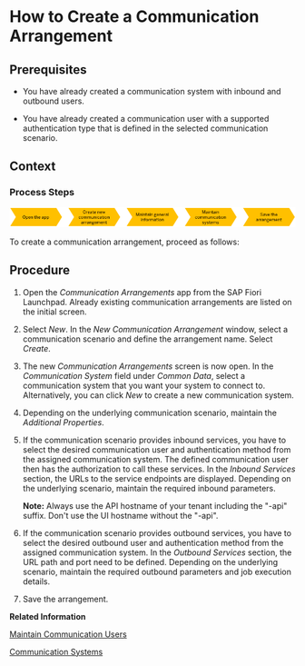 <!-- loioa0771f6765f54e1c8193ad8582a32edb -->

# How to Create a Communication Arrangement



<a name="loioa0771f6765f54e1c8193ad8582a32edb__HowToCreateCommunArrangements_prerequisites"/>

## Prerequisites

-   You have already created a communication system with inbound and outbound users.

-   You have already created a communication user with a supported authentication type that is defined in the selected communication scenario.




<a name="loioa0771f6765f54e1c8193ad8582a32edb__HowToCreateCommunArrangements_context"/>

## Context



### Process Steps

![](images/Create_Communication_Arrangement_76fd898.png)

To create a communication arrangement, proceed as follows:



<a name="loioa0771f6765f54e1c8193ad8582a32edb__HowToCreateCommArrangements_steps"/>

## Procedure

1.  Open the *Communication Arrangements* app from the SAP Fiori Launchpad. Already existing communication arrangements are listed on the initial screen.

2.  Select *New*. In the *New Communication Arrangement* window, select a communication scenario and define the arrangement name. Select *Create*.

3.  The new *Communication Arrangements* screen is now open. In the *Communication System* field under *Common Data*, select a communication system that you want your system to connect to. Alternatively, you can click *New* to create a new communication system.

4.  Depending on the underlying communication scenario, maintain the *Additional Properties*.

5.  If the communication scenario provides inbound services, you have to select the desired communication user and authentication method from the assigned communication system. The defined communication user then has the authorization to call these services. In the *Inbound Services* section, the URLs to the service endpoints are displayed. Depending on the underlying scenario, maintain the required inbound parameters.

    **Note:** Always use the API hostname of your tenant including the "-api" suffix. Don't use the UI hostname without the "-api".

6.  If the communication scenario provides outbound services, you have to select the desired outbound user and authentication method from the assigned communication system. In the *Outbound Services* section, the URL path and port need to be defined. Depending on the underlying scenario, maintain the required outbound parameters and job execution details.

7.  Save the arrangement.


**Related Information**  


[Maintain Communication Users](maintain-communication-users-eef80dd.md "You can use this app to create and edit communication users. Communication users are used by solutions to authenticate themselves to be able to post data.")

[Communication Systems](communication-systems-15663c1.md "You can use this app to create communication systems. Communication systems are created to enable the communication among different systems.")

